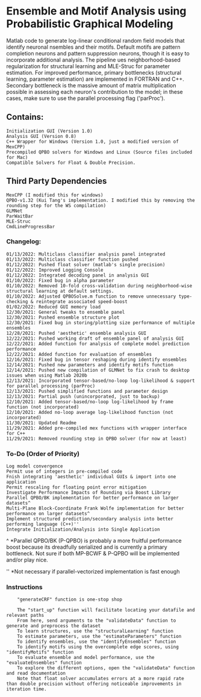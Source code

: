 # Ensemble and Motif Analysis using Probabilistic Graphical Modeling  
Matlab code to generate log-linear conditional random field models that identify neuronal nsembles and their motifs. Default motifs are pattern completion neurons and pattern suppression neurons, though it is easy to incorporate additional analysis. The pipeline ues neighborhood-based regularization for structural learning and MLE-Struc for parameter estimation. For improved performance, primary bottlenecks (structural learning, parameter estimation) are implemented in FORTRAN and C++. Secondary bottleneck is the massive amount of matrix multiplication possible in assessing each neuron's contribution to the model; in these cases, make sure to use the parallel processing flag ('parProc').

## Contains:  
    Initialization GUI (Version 1.0)  
    Analysis GUI (Version 0.8)  
    C++ Wrapper for Windows (Version 1.0, just a modified version of MexCPP)  
    Precompiled QPBO solvers for Windows and Linux (Source files included for Mac)          
    Compatible Solvers for Float & Double Precision.

## Third Party Dependencies  
    MexCPP (I modified this for windows)  
    QPBO-v1.32 (Kui Tang's implementation. I modified this by removing the rounding step for the WS compilation)
    GLMNet
    ParWaitBar  
    MLE-Struc
    CmdLineProgressBar
    

### Changelog: 
    01/13/2022: Multiclass classifier analysis panel integrated
    01/13/2022: Multiclass classifier function pushed
    01/12/2022: Pushed float solver (matlab's single precision)
    01/12/2022: Improved Logging Console
    01/12/2022: Integrated decoding panel in analysis GUI
    01/10/2022: Fixed bug in alpha parameter
    01/10/2022: Removed 10-fold cross-validation during neighborhood-wise structural learning at default settings.
    01/10/2022: Adjusted QPBOSolve.m function to remove unnecessary type-checking & reintegrate associated speed-boost
    01/02/2022: Reduced GUI memory load 
    12/30/2021: General tweaks to ensemble panel
    12/30/2021: Pushed ensemble structure plot
    12/30/2021: Fixed bug in storing/plotting size performance of multiple ensembles        
    12/28/2021: Pushed 'aesthetic' ensemble analysis GUI
    12/22/2021: Pushed working draft of ensemble panel of analysis GUI          
    12/22/2021: Added function for analysis of complete model prediction performance        
    12/22/2021: Added function for evaluation of ensembles          
    12/16/2021: Fixed bug in tensor reshaping during identify ensembles
    12/14/2021: Pushed new parameters and identify motifs function
    12/14/2021: Pushed new compilation of GLMNet to fix crash to desktop issues when using Matlab 2020b
    12/13/2021: Incorporated tensor-based/no-loop log-likelihood & support for parallel processing (parProc)
    12/13/2021: Pushed simplified functions and parameter design
    12/13/2021: Partial push (unincorporated, just to backup)     
    12/10/2021: Added tensor-based/no-loop log-likelihood by frame function (not incorporated)      
    12/10/2021: Added no-loop average log-likelihood function (not incorporated)
    11/30/2021: Updated Readme        
    11/29/2021: Added pre-compiled mex functions with wrapper interface for C++   
    11/29/2021: Removed rounding step in QPBO solver (for now at least)  

### To-Do (Order of Priority) 
    Log model convergence       
    Permit use of integers in pre-compiled code         
    Fnish integrating 'aesthetic' individual GUIs & import into one application         
    Permit rescaling for floating point error mitigation   
    Investigate Performance Impacts of Rounding via Boost Library   
    Parallel QPBO/BK implementation for better performance on larger datasets^      
    Multi-Plane Block-Coordinate Frank Wolfe implementation for better performance on larger datasets^      
    Implement structured prediction/secondary analysis into better performing language (C++)''      
    Integrate Initialization/Analysis into Single Application     

^ *Parallel QPBO/BK (P-QPBO) is probably a more fruitful performance boost because its dreadfully serialized and is currently a primary bottleneck. Not sure if both MP-BCWF & P-QPBO will be implemented and/or play nice.     

'' *Not necessary if parallel-vectorized implementation is fast enough              


### Instructions
        "generateCRF" function is one-stop shop

        The "start_up" function will facilitate locating your datafile and relevant paths       
        From here, send arguments to the "validateData" function to generate and preprocess the dataset
        To learn structures, use the "structuralLearning" function
        To estimate parameters, use the "estimateParameters" function
        To identify ensembles, use the "identifyEnsembles" function
        To identify motifs using the overcomplete edge scores, using "identifyMotifs" function          
        To evaluate ensemble and model performance, use the "evaluateEnsembles" function
        To explore the different options, open the "validateData" function and read documentation       
        Note that float solver accumulates errors at a more rapid rate than double precision without offering noticeable improvements in iteration time.
        
       
       

